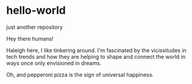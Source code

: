 # hello-world
just another repository

Hey there humans!

Haleigh here, I like tinkering around. I'm fascinated by the vicissitudes in tech trends and how they are helping to shape and connect the world in ways once only envisioned in dreams. 

Oh, and pepperoni pizza is the sign of universal happiness.
